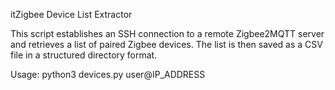 itZigbee Device List Extractor

This script establishes an SSH connection to a remote Zigbee2MQTT server and retrieves a list of paired Zigbee devices.
The list is then saved as a CSV file in a structured directory format.

Usage: python3 devices.py user@IP_ADDRESS
